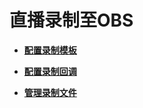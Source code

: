 # 直播录制至OBS<a name="live_01_0033"></a>

-   **[配置录制模板](配置录制模板.md)**  

-   **[配置录制回调](配置录制回调.md)**  

-   **[管理录制文件](管理录制文件.md)**  


